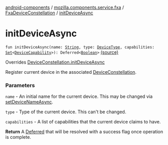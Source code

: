 [android-components](../../index.md) / [mozilla.components.service.fxa](../index.md) / [FxaDeviceConstellation](index.md) / [initDeviceAsync](./init-device-async.md)

# initDeviceAsync

`fun initDeviceAsync(name: `[`String`](https://kotlinlang.org/api/latest/jvm/stdlib/kotlin/-string/index.html)`, type: `[`DeviceType`](../../mozilla.components.concept.sync/-device-type/index.md)`, capabilities: `[`Set`](https://kotlinlang.org/api/latest/jvm/stdlib/kotlin.collections/-set/index.html)`<`[`DeviceCapability`](../../mozilla.components.concept.sync/-device-capability/index.md)`>): Deferred<`[`Boolean`](https://kotlinlang.org/api/latest/jvm/stdlib/kotlin/-boolean/index.html)`>` [(source)](https://github.com/mozilla-mobile/android-components/blob/master/components/service/firefox-accounts/src/main/java/mozilla/components/service/fxa/FxaDeviceConstellation.kt#L58)

Overrides [DeviceConstellation.initDeviceAsync](../../mozilla.components.concept.sync/-device-constellation/init-device-async.md)

Register current device in the associated [DeviceConstellation](../../mozilla.components.concept.sync/-device-constellation/index.md).

### Parameters

`name` - An initial name for the current device. This may be changed via [setDeviceNameAsync](../../mozilla.components.concept.sync/-device-constellation/set-device-name-async.md).

`type` - Type of the current device. This can't be changed.

`capabilities` - A list of capabilities that the current device claims to have.

**Return**
A [Deferred](#) that will be resolved with a success flag once operation is complete.

